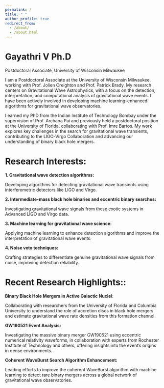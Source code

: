 ```yaml
---
permalink: /
title: " "
author_profile: true
redirect_from: 
  - /about/
  - /about.html
---
```

Gayathri V Ph.D
======

Postdoctoral Associate, University of Wisconsin Milwaukee

I am a Postdoctoral Associate at the University of Wisconsin Milwaukee, working with Prof. Jolien Creighton and Prof. Patrick Brady. My research centers on Gravitational Wave Astrophysics, with a focus on the detection, interpretation, and computational analysis of gravitational wave events. I have been actively involved in developing machine learning-enhanced algorithms for gravitational wave observatories.

I earned my PhD from the Indian Institute of Technology Bombay under the supervision of Prof. Archana Pai and previously held a postdoctoral position at the University of Florida, collaborating with Prof. Imre Bartos. My work explores key challenges in the search for gravitational wave transients, contributing to the LIGO-Virgo Collaboration and advancing our understanding of binary black hole mergers.

Research Interests:
======
**1. Gravitational wave detection algorithms:**

   Developing algorithms for detecting gravitational wave transients using interferometric detectors like LIGO and Virgo.

**2. Intermediate-mass black hole binaries and eccentric binary searches:**

   Investigating gravitational wave signals from these exotic systems in Advanced LIGO and Virgo data.

**3. Machine learning for gravitational wave science:**

   Applying machine learning to enhance detection algorithms and improve the interpretation of gravitational wave events.

**4. Noise veto techniques:**

   Crafting strategies to differentiate genuine gravitational wave signals from noise, improving detection reliability.

Recent Research Highlights::
======
**Binary Black Hole Mergers in Active Galactic Nuclei:**

Collaborating with researchers from the University of Florida and Columbia University to understand the role of accretion discs in black hole mergers and estimate gravitational wave rate densities from this formation channel.

**GW190521 Event Analysis:**

Investigating the massive binary merger GW190521 using eccentric numerical relativity waveforms, in collaboration with experts from Rochester Institute of Technology and others, offering insights into the event’s origins in dense environments.

**Coherent WaveBurst Search Algorithm Enhancement:**

Leading efforts to improve the coherent WaveBurst algorithm with machine learning to detect rare binary mergers across a global network of gravitational wave observatories.


